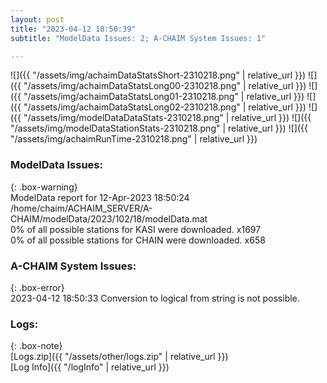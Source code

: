 ```yaml
---
layout: post
title: "2023-04-12 18:50:39"
subtitle: "ModelData Issues: 2; A-CHAIM System Issues: 1"

---
```


![]({{ "/assets/img/achaimDataStatsShort-2310218.png" | relative_url }})
![]({{ "/assets/img/achaimDataStatsLong00-2310218.png" | relative_url }})
![]({{ "/assets/img/achaimDataStatsLong01-2310218.png" | relative_url }})
![]({{ "/assets/img/achaimDataStatsLong02-2310218.png" | relative_url }})
![]({{ "/assets/img/modelDataDataStats-2310218.png" | relative_url }})
![]({{ "/assets/img/modelDataStationStats-2310218.png" | relative_url }})
![]({{ "/assets/img/achaimRunTime-2310218.png" | relative_url }})


### ModelData Issues:  
  
{: .box-warning}  
 ModelData report for 12-Apr-2023 18:50:24   
 /home/chaim/ACHAIM_SERVER/A-CHAIM/modelData/2023/102/18/modelData.mat   
 0% of all possible stations for KASI were downloaded. x1697   
 0% of all possible stations for CHAIN were downloaded. x658   
  
### A-CHAIM System Issues:  
  
{: .box-error}  
2023-04-12 18:50:33 Conversion to logical from string is not possible.  

### Logs:  
  
{: .box-note}  
[Logs.zip]({{ "/assets/other/logs.zip" | relative_url }})  
[Log Info]({{ "/logInfo" | relative_url }})  

